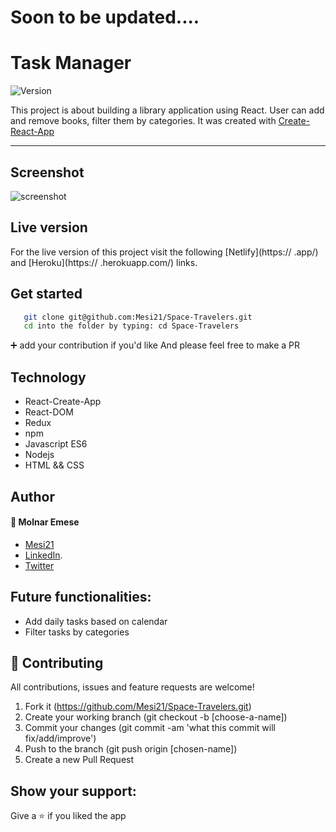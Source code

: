 # Soon to be updated....

# Task Manager

<img alt="Version" src="https://img.shields.io/badge/version-1.0.0-blue.svg?cacheSeconds=2592000" />

This project is about building a library application using React.
User can add and remove books, filter them by categories. 
It was created with [Create-React-App](https://github.com/facebook/create-react-app)

---

## Screenshot

![screenshot](.jpg)

## Live version

For the live version of this project visit the following [Netlify](https:// .app/) and [Heroku](https:// .herokuapp.com/) links.

## Get started

```bash
   git clone git@github.com:Mesi21/Space-Travelers.git
   cd into the folder by typing: cd Space-Travelers
```

 :heavy_plus_sign: add your contribution if you'd like
 And please feel free to make a PR

 ## Technology

- React-Create-App
- React-DOM
- Redux
- npm
- Javascript ES6
- Nodejs
- HTML && CSS

## Author

#### :bust_in_silhouette: Molnar Emese 
  - [Mesi21](https://github.com/Mesi21)
  - [LinkedIn](https://www.linkedin.com/in/emesemesimolnar/).  
  - [Twitter](https://twitter.com/buksimesi21) 

## Future functionalities:

- Add daily tasks based on calendar
- Filter tasks by categories

## 🤝 Contributing
All contributions, issues and feature requests are welcome!

1. Fork it (https://github.com/Mesi21/Space-Travelers.git)
2. Create your working branch (git checkout -b [choose-a-name])
3. Commit your changes (git commit -am 'what this commit will fix/add/improve')
4. Push to the branch (git push origin [chosen-name])
5. Create a new Pull Request

## Show your support:

Give a :star: if you liked the app